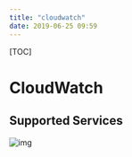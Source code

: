 ```yaml
---
title: "cloudwatch"
date: 2019-06-25 09:59
---
```

[TOC]



# CloudWatch



## Supported Services

![img]()

